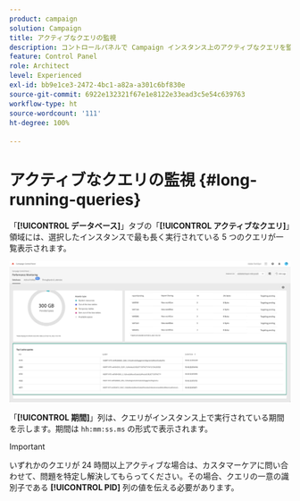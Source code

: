 ```yaml
---
product: campaign
solution: Campaign
title: アクティブなクエリの監視
description: コントロールパネルで Campaign インスタンス上のアクティブなクエリを監視する方法を説明します。
feature: Control Panel
role: Architect
level: Experienced
exl-id: bb9e1ce3-2472-4bc1-a82a-a301c6bf830e
source-git-commit: 6922e132321f67e1e8122e33ead3c5e54c639763
workflow-type: ht
source-wordcount: '111'
ht-degree: 100%

---
```


# アクティブなクエリの監視 {#long-running-queries}

「**[!UICONTROL データベース]**」タブの「**[!UICONTROL アクティブなクエリ]**」領域には、選択したインスタンスで最も長く実行されている 5 つのクエリが一覧表示されます。

![](assets/active-queries.png)

「**[!UICONTROL 期間]**」列は、クエリがインスタンス上で実行されている期間を示します。期間は `hh:mm:ss.ms` の形式で表示されます。

>[!IMPORTANT]
>
>いずれかのクエリが 24 時間以上アクティブな場合は、カスタマーケアに問い合わせて、問題を特定し解決してもらってください。その場合、クエリの一意の識別子である **[!UICONTROL PID]** 列の値を伝える必要があります。
